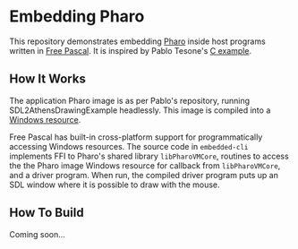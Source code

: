 # Embedding Pharo

This repository demonstrates embedding [Pharo](http://pharo.org) inside host programs written in
[Free Pascal](https://www.freepascal.org). It is inspired by Pablo Tesone's [C
example](https://github.com/tesonep/pharo-vm-embedded-example).

## How It Works

The application Pharo image is as per Pablo's repository, running SDL2AthensDrawingExample
headlessly. This image is compiled into a [Windows resource](https://en.wikipedia.org/wiki/Resource_%28Windows%29). 

Free Pascal has built-in cross-platform support for programmatically accessing Windows
resources. The source code in ```embedded-cli``` implements FFI to Pharo's shared library
```libPharoVMCore```, routines to access the the Pharo image Windows resource for callback from
```libPharoVMCore```, and a driver program. When run, the compiled driver program puts up an SDL
window where it is possible to draw with the mouse.

## How To Build

Coming soon...

